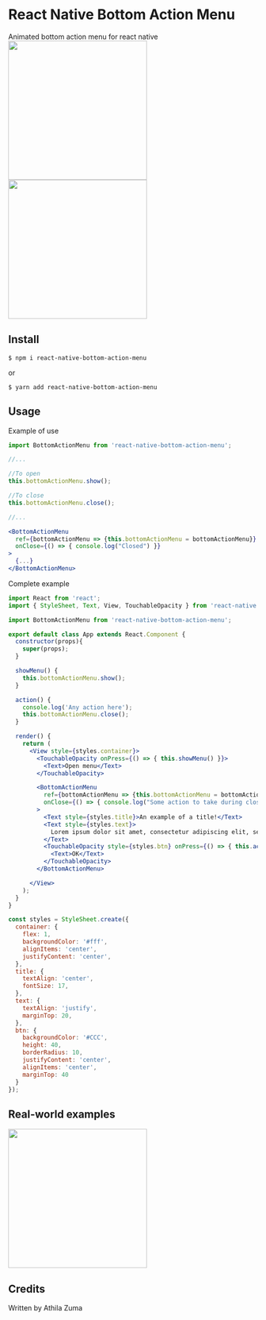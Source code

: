 # React Native Bottom Action Menu
 Animated bottom action menu for react native
 <img src="https://bancodev.s3-sa-east-1.amazonaws.com/RPReplay-Final1615359304.gif" width="280">
 <img src="https://bancodev.s3-sa-east-1.amazonaws.com/IMG-8983.PNG" width="280"/>

 ## Install

 `$ npm i react-native-bottom-action-menu`

 or

 `$ yarn add react-native-bottom-action-menu`

 ## Usage

 Example of use

 ```jsx
 import BottomActionMenu from 'react-native-bottom-action-menu';

 //...

 //To open
 this.bottomActionMenu.show();

 //To close
 this.bottomActionMenu.close();

 //...

 <BottomActionMenu
   ref={bottomActionMenu => {this.bottomActionMenu = bottomActionMenu}}
   onClose={() => { console.log("Closed") }}
 >
   {...}
 </BottomActionMenu>
 ```

 Complete example

 ```jsx
 import React from 'react';
 import { StyleSheet, Text, View, TouchableOpacity } from 'react-native';

 import BottomActionMenu from 'react-native-bottom-action-menu';

 export default class App extends React.Component {
   constructor(props){
     super(props);
   }

   showMenu() {
     this.bottomActionMenu.show();
   }

   action() {
     console.log('Any action here');
     this.bottomActionMenu.close();
   }

   render() {
     return (
       <View style={styles.container}>
         <TouchableOpacity onPress={() => { this.showMenu() }}>
           <Text>Open menu</Text>
         </TouchableOpacity>

         <BottomActionMenu
           ref={bottomActionMenu => {this.bottomActionMenu = bottomActionMenu}}
           onClose={() => { console.log("Some action to take during closing") }}
         >
           <Text style={styles.title}>An example of a title!</Text>
           <Text style={styles.text}>
             Lorem ipsum dolor sit amet, consectetur adipiscing elit, sed do eiusmod tempor incididunt ut labore et dolore magna aliqua. Ut enim ad minim veniam, quis nostrud exercitation ullamco laboris nisi ut aliquip ex ea commodo consequat.
           </Text>
           <TouchableOpacity style={styles.btn} onPress={() => { this.action() }}>
             <Text>OK</Text>
           </TouchableOpacity>
         </BottomActionMenu>

       </View>
     );
   }
 }

 const styles = StyleSheet.create({
   container: {
     flex: 1,
     backgroundColor: '#fff',
     alignItems: 'center',
     justifyContent: 'center',
   },
   title: {
     textAlign: 'center',
     fontSize: 17,
   },
   text: {
     textAlign: 'justify',
     marginTop: 20,
   },
   btn: {
     backgroundColor: '#CCC',
     height: 40,
     borderRadius: 10,
     justifyContent: 'center',
     alignItems: 'center',
     marginTop: 40
   }
 });
 ```

## Real-world examples
<img src="https://bancodev.s3-sa-east-1.amazonaws.com/IMG-8986.PNG" width="280"/>

## Credits
Written by Athila Zuma
